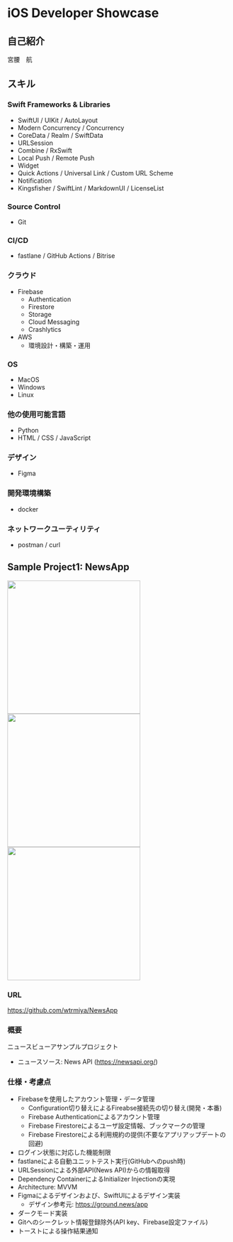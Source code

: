 # iOS Developer Showcase

## 自己紹介

宮腰　航

## スキル
### Swift Frameworks & Libraries
- SwiftUI / UIKit / AutoLayout
- Modern Concurrency / Concurrency
- CoreData / Realm / SwiftData
- URLSession
- Combine / RxSwift
- Local Push / Remote Push
- Widget
- Quick Actions / Universal Link / Custom URL Scheme
- Notification
- Kingsfisher / SwiftLint / MarkdownUI / LicenseList

### Source Control
- Git

### CI/CD
- fastlane / GitHub Actions / Bitrise

### クラウド
- Firebase
  - Authentication
  - Firestore
  - Storage
  - Cloud Messaging
  - Crashlytics
- AWS
  - 環境設計・構築・運用

### OS
- MacOS
- Windows
- Linux

### 他の使用可能言語
- Python
- HTML / CSS / JavaScript

### デザイン
- Figma

### 開発環境構築
- docker

### ネットワークユーティリティ
- postman / curl

## Sample Project1: NewsApp

<img width="300" src="https://github.com/user-attachments/assets/b82c4d68-7ebd-4be2-a843-220731aa5601">
<img width="300" src="https://github.com/user-attachments/assets/62410fa8-bf2e-48e6-9602-c9ba593d0228">
<img width="300" src="https://github.com/user-attachments/assets/44927690-f36b-4e15-b923-8b7d3e81bd81">

### URL
https://github.com/wtrmiya/NewsApp

### 概要
ニュースビューアサンプルプロジェクト
- ニュースソース: News API (https://newsapi.org/)

### 仕様・考慮点

- Firebaseを使用したアカウント管理・データ管理
  - Configuration切り替えによるFireabse接続先の切り替え(開発・本番)
  - Firebase Authenticationによるアカウント管理
  - Firebase Firestoreによるユーザ設定情報、ブックマークの管理
  - Firebase Firestoreによる利用規約の提供(不要なアプリアップデートの回避)
- ログイン状態に対応した機能制限
- fastlaneによる自動ユニットテスト実行(GitHubへのpush時)
- URLSessionによる外部API(News API)からの情報取得
- Dependency ContainerによるInitializer Injectionの実現
- Architecture: MVVM
- Figmaによるデザインおよび、SwiftUIによるデザイン実装
  - デザイン参考元: https://ground.news/app
- ダークモード実装
- Gitへのシークレット情報登録除外(API key、Firebase設定ファイル)
- トーストによる操作結果通知






